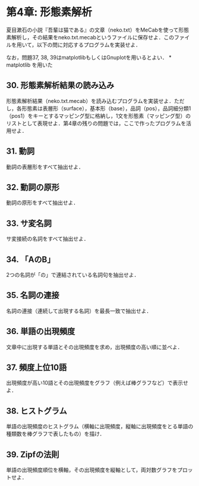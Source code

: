 # 第4章: 形態素解析
夏目漱石の小説『吾輩は猫である』の文章（neko.txt）をMeCabを使って形態素解析し，その結果をneko.txt.mecabというファイルに保存せよ．このファイルを用いて，以下の問に対応するプログラムを実装せよ．

なお，問題37, 38, 39はmatplotlibもしくはGnuplotを用いるとよい． * matplotlib を用いた

## 30. 形態素解析結果の読み込み
形態素解析結果（neko.txt.mecab）を読み込むプログラムを実装せよ．ただし，各形態素は表層形（surface），基本形（base），品詞（pos），品詞細分類1（pos1）をキーとするマッピング型に格納し，1文を形態素（マッピング型）のリストとして表現せよ．第4章の残りの問題では，ここで作ったプログラムを活用せよ．

## 31. 動詞
動詞の表層形をすべて抽出せよ．

## 32. 動詞の原形
動詞の原形をすべて抽出せよ．

## 33. サ変名詞
サ変接続の名詞をすべて抽出せよ．

## 34. 「AのB」
2つの名詞が「の」で連結されている名詞句を抽出せよ．

## 35. 名詞の連接
名詞の連接（連続して出現する名詞）を最長一致で抽出せよ．

## 36. 単語の出現頻度
文章中に出現する単語とその出現頻度を求め，出現頻度の高い順に並べよ．

## 37. 頻度上位10語
出現頻度が高い10語とその出現頻度をグラフ（例えば棒グラフなど）で表示せよ．

## 38. ヒストグラム
単語の出現頻度のヒストグラム（横軸に出現頻度，縦軸に出現頻度をとる単語の種類数を棒グラフで表したもの）を描け．

## 39. Zipfの法則
単語の出現頻度順位を横軸，その出現頻度を縦軸として，両対数グラフをプロットせよ．
